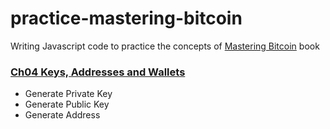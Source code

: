 # practice-mastering-bitcoin
Writing Javascript code to practice the concepts of [Mastering Bitcoin](https://github.com/benzwjian/bitcoinbook) book

### [Ch04 Keys, Addresses and Wallets](https://github.com/benzwjian/bitcoinbook/blob/first_edition/ch04.asciidoc)
* Generate Private Key
* Generate Public Key
* Generate Address
